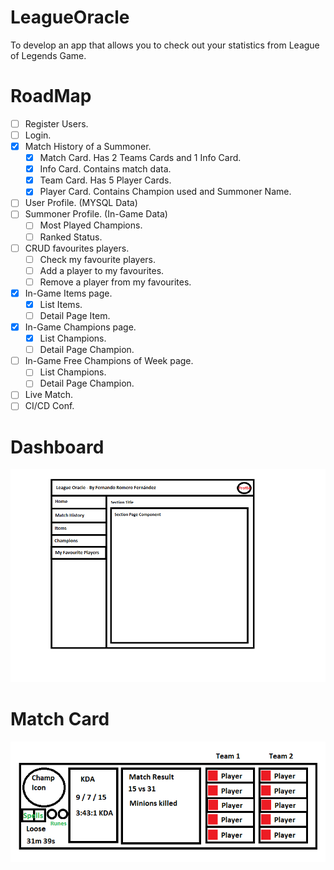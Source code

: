 # LeagueOracle
To develop an app that allows you to check out your statistics from League of Legends Game.

# RoadMap
- [ ] Register Users.
- [ ] Login.
- [X] Match History of a Summoner.
    - [X] Match Card. Has 2 Teams Cards and 1 Info Card.
    - [X] Info Card. Contains match data. 
    - [X] Team Card. Has 5 Player Cards.
    - [X] Player Card. Contains Champion used and Summoner Name.
- [ ] User Profile. (MYSQL Data)
- [ ] Summoner Profile. (In-Game Data)
    - [ ] Most Played Champions.
    - [ ] Ranked Status.
- [ ] CRUD favourites players.
    - [ ] Check my favourite players.
    - [ ] Add a player to my favourites.
    - [ ] Remove a player from my favourites.
- [X] In-Game Items page.
    - [X] List Items.
    - [ ] Detail Page Item.
- [X] In-Game Champions page.
    - [X] List Champions.
    - [ ] Detail Page Champion.
- [ ] In-Game Free Champions of Week page.
    - [ ] List Champions.
    - [ ] Detail Page Champion.
- [ ] Live Match.
- [ ] CI/CD Conf.

# Dashboard
![DashboardImage](./LeagueOracleDashBoard.png)

# Match Card
![MatchImage](./MatchCard.png)
